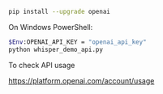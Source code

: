 ``` bash
pip install --upgrade openai
```

On Windows PowerShell:

``` bash
$Env:OPENAI_API_KEY = "openai_api_key"
python whisper_demo_api.py
```

To check API usage

https://platform.openai.com/account/usage